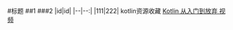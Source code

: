 #标题
##1
###2
|id|id|
|--|--:|
|111|222|
kotlin资源收藏
[Kotlin 从入门到放弃 视频](https://zhuanlan.zhihu.com/p/23101437)
